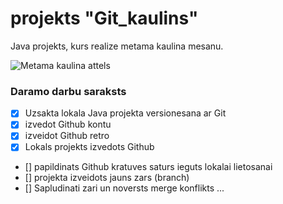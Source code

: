 # projekts "Git_kaulins"
Java projekts, kurs realize metama kaulina mesanu.

![Metama kaulina attels](https://pngimg.com/uploads/dice/dice_PNG49.png)

### **Daramo darbu saraksts**
- [x] Uzsakta lokala Java projekta versionesana ar Git
- [x] izvedot Github kontu
- [x] izveidot Github retro
- [x] Lokals projekts izvedots Github
- [] papildinats Github kratuves saturs ieguts lokalai lietosanai
- [] projekta izveidots jauns zars (branch)
- [] Sapludinati zari un noversts merge konflikts
...
